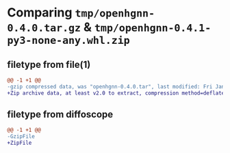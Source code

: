 # Comparing `tmp/openhgnn-0.4.0.tar.gz` & `tmp/openhgnn-0.4.1-py3-none-any.whl.zip`

## filetype from file(1)

```diff
@@ -1 +1 @@
-gzip compressed data, was "openhgnn-0.4.0.tar", last modified: Fri Jan 13 08:53:40 2023, max compression
+Zip archive data, at least v2.0 to extract, compression method=deflate
```

## filetype from diffoscope

```diff
@@ -1 +1 @@
-GzipFile
+ZipFile
```

